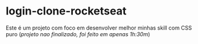 # login-clone-rocketseat
Este é um projeto com foco em desenvolver melhor minhas skill com CSS puro
(_projeto nao finalizado, foi feito em apenas 1h:30m_)

